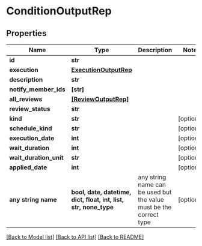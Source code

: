 # ConditionOutputRep


## Properties
Name | Type | Description | Notes
------------ | ------------- | ------------- | -------------
**id** | **str** |  | 
**execution** | [**ExecutionOutputRep**](ExecutionOutputRep.md) |  | 
**description** | **str** |  | 
**notify_member_ids** | **[str]** |  | 
**all_reviews** | [**[ReviewOutputRep]**](ReviewOutputRep.md) |  | 
**review_status** | **str** |  | 
**kind** | **str** |  | [optional] 
**schedule_kind** | **str** |  | [optional] 
**execution_date** | **int** |  | [optional] 
**wait_duration** | **int** |  | [optional] 
**wait_duration_unit** | **str** |  | [optional] 
**applied_date** | **int** |  | [optional] 
**any string name** | **bool, date, datetime, dict, float, int, list, str, none_type** | any string name can be used but the value must be the correct type | [optional]

[[Back to Model list]](../README.md#documentation-for-models) [[Back to API list]](../README.md#documentation-for-api-endpoints) [[Back to README]](../README.md)


